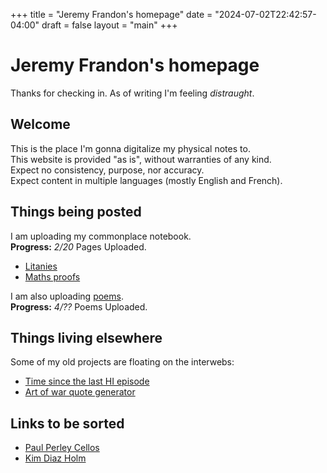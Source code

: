 +++
title = "Jeremy Frandon's homepage"
date = "2024-07-02T22:42:57-04:00"
draft = false
layout = "main"
+++

# Jeremy Frandon's homepage

Thanks for checking in. As of writing I'm feeling *distraught*.

## Welcome

This is the place I'm gonna digitalize my physical notes to.  
This website is provided "as is", without warranties of any kind.  
Expect no consistency, purpose, nor accuracy.  
Expect content in multiple languages (mostly English and French).  

## Things being posted

I am uploading my commonplace notebook.  
**Progress:** *2/20* Pages Uploaded.
- [Litanies](/litanies)
- [Maths proofs](/maths)

I am also uploading [poems](/poems).  
**Progress:** *4/??* Poems Uploaded.

## Things living elsewhere

Some of my old projects are floating on the interwebs:
  - [Time since the last HI episode](https://hi-api.warts.workers.dev/)
  - [Art of war quote generator](https://distraction.warts.workers.dev/)

## Links to be sorted
 -  [Paul Perley Cellos](http://www.paulperleycellos.com/the-cellist)
 -  [Kim Diaz Holm](https://denungeherrholm.com)
